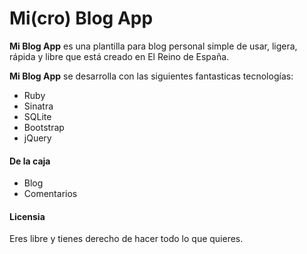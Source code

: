 # Mi(cro) Blog App

**Mi Blog App** es una plantilla para blog personal simple de usar, ligera, rápida y libre que está creado en El Reino de España.

**Mi Blog App** se desarrolla con las siguientes fantasticas tecnologías:

* Ruby
* Sinatra
* SQLite
* Bootstrap
* jQuery

#### De la caja

* Blog
* Comentarios

#### Licensia

Eres libre y tienes derecho de hacer todo lo que quieres.
